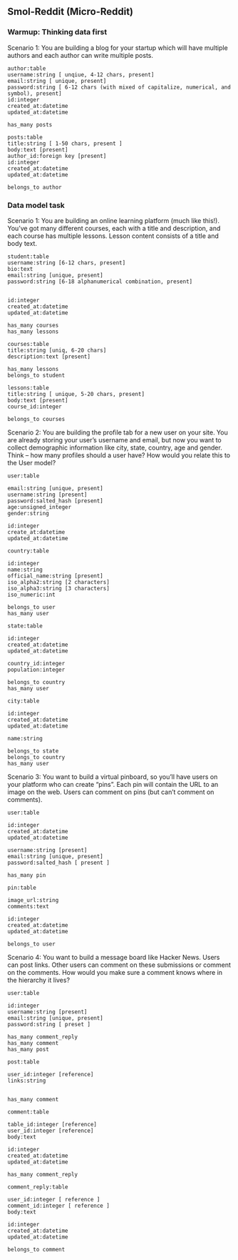## Smol-Reddit (Micro-Reddit) 

### Warmup: Thinking data first

Scenario 1: 
You are building a blog for your startup which will have multiple authors and each author can write multiple posts.
```
author:table
username:string [ unqiue, 4-12 chars, present]
email:string [ unique, present]
password:string [ 6-12 chars (with mixed of capitalize, numerical, and symbol), present]
id:integer
created_at:datetime
updated_at:datetime

has_many posts
```

```
posts:table
title:string [ 1-50 chars, present ]
body:text [present]
author_id:foreign key [present]
id:integer
created_at:datetime
updated_at:datetime

belongs_to author

```

### Data model task

Scenario 1:
You are building an online learning platform (much like this!). You’ve got many different courses, each with a title and description, and each course has multiple lessons. Lesson content consists of a title and body text.

```
student:table
username:string [6-12 chars, present]
bio:text
email:string [unique, present]
password:string [6-18 alphanumerical combination, present]


id:integer
created_at:datetime
updated_at:datetime

has_many courses
has_many lessons
```
```
courses:table
title:string [uniq, 6-20 chars]
description:text [present]

has_many lessons
belongs_to student
```

```
lessons:table
title:string [ unique, 5-20 chars, present]
body:text [present]
course_id:integer 

belongs_to courses
```

Scenario 2:
You are building the profile tab for a new user on your site. You are already storing your user’s username and email, but now you want to collect demographic information like city, state, country, age and gender. Think – how many profiles should a user have? How would you relate this to the User model?

```
user:table

email:string [unique, present]
username:string [present]
password:salted_hash [present]
age:unsigned_integer
gender:string

id:integer
create_at:datetime
updated_at:datetime
```

```
country:table

id:integer
name:string
official_name:string [present]
iso_alpha2:string [2 characters]
iso_alpha3:string [3 characters]
iso_numeric:int

belongs_to user
has_many user
```

```
state:table

id:integer
created_at:datetime
updated_at:datetime

country_id:integer
population:integer

belongs_to country
has_many user

```

```
city:table

id:integer
created_at:datetime
updated_at:datetime

name:string

belongs_to state
belongs_to country
has_many user
```

Scenario 3:
You want to build a virtual pinboard, so you’ll have users on your platform who can create “pins”. Each pin will contain the URL to an image on the web. Users can comment on pins (but can’t comment on comments).
```
user:table

id:integer
created_at:datetime
updated_at:datetime

username:string [present]
email:string [unique, present]
password:salted_hash [ present ]

has_many pin
```

```
pin:table

image_url:string
comments:text

id:integer
created_at:datetime
updated_at:datetime

belongs_to user
```



Scenario 4:
You want to build a message board like Hacker News. Users can post links. Other users can comment on these submissions or comment on the comments. How would you make sure a comment knows where in the hierarchy it lives?

```
user:table

id:integer
username:string [present]
email:string [unique, present]
password:string [ preset ]

has_many comment_reply
has_many comment
has_many post

```

```
post:table

user_id:integer [reference]
links:string


has_many comment

```

```
comment:table

table_id:integer [reference]
user_id:integer [reference]
body:text

id:integer
created_at:datetime
updated_at:datetime

has_many comment_reply
```

```
comment_reply:table

user_id:integer [ reference ]
comment_id:integer [ reference ]
body:text

id:integer
created_at:datetime
updated_at:datetime

belongs_to comment
```
